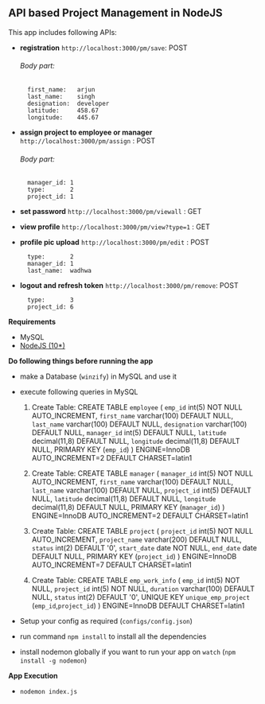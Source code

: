 
## API based Project Management in NodeJS ##

This app includes following APIs:
- **registration** `http://localhost:3000/pm/save`: POST

  ###### Body part:
  ```
    first_name:   arjun
    last_name:    singh
    designation:  developer
    latitude:     458.67
    longitude:    445.67
  ```
- **assign project to employee or manager** `http://localhost:3000/pm/assign` :  POST
  ###### Body part:
  ```
    manager_id: 1
    type:       2
    project_id: 1
  ```
- **set password** `http://localhost:3000/pm/viewall` : GET

- **view profile** `http://localhost:3000/pm/view?type=1` : GET 

- **profile pic upload** `http://localhost:3000/pm/edit` :   POST
  ```
    type:       2
    manager_id: 1
    last_name:  wadhwa
  ```
- **logout and refresh token** `http://localhost:3000/pm/remove`: POST
  ```
    type:       3
    project_id: 6
  ```

**Requirements**
- MySQL
- <a href="https://tecadmin.net/install-latest-nodejs-npm-on-ubuntu/">NodeJS (10*)</a>

**Do following things before running the app**
- make a Database (`winzify`) in MySQL and use it
- execute following queries in MySQL
  1. Create Table: CREATE TABLE `employee` (
    `emp_id` int(5) NOT NULL AUTO_INCREMENT,
    `first_name` varchar(100) DEFAULT NULL,
    `last_name` varchar(100) DEFAULT NULL,
    `designation` varchar(100) DEFAULT NULL,
    `manager_id` int(5) DEFAULT NULL,
    `latitude` decimal(11,8) DEFAULT NULL,
    `longitude` decimal(11,8) DEFAULT NULL,
    PRIMARY KEY (`emp_id`)
  ) ENGINE=InnoDB AUTO_INCREMENT=2 DEFAULT CHARSET=latin1

  2. Create Table: CREATE TABLE `manager` (
    `manager_id` int(5) NOT NULL AUTO_INCREMENT,
    `first_name` varchar(100) DEFAULT NULL,
    `last_name` varchar(100) DEFAULT NULL,
    `project_id` int(5) DEFAULT NULL,
    `latitude` decimal(11,8) DEFAULT NULL,
    `longitude` decimal(11,8) DEFAULT NULL,
    PRIMARY KEY (`manager_id`)
  ) ENGINE=InnoDB AUTO_INCREMENT=2 DEFAULT CHARSET=latin1
  
  3. Create Table: CREATE TABLE `project` (
    `project_id` int(5) NOT NULL AUTO_INCREMENT,
    `project_name` varchar(200) DEFAULT NULL,
    `status` int(2) DEFAULT '0',
    `start_date` date NOT NULL,
    `end_date` date DEFAULT NULL,
    PRIMARY KEY (`project_id`)
  ) ENGINE=InnoDB AUTO_INCREMENT=7 DEFAULT CHARSET=latin1
  
  4. Create Table: CREATE TABLE `emp_work_info` (
    `emp_id` int(5) NOT NULL,
    `project_id` int(5) NOT NULL,
    `duration` varchar(100) DEFAULT NULL,
    `status` int(2) DEFAULT '0',
    UNIQUE KEY `unique_emp_project` (`emp_id`,`project_id`)
  ) ENGINE=InnoDB DEFAULT CHARSET=latin1
 
- Setup your config as required (`configs/config.json`)
- run command `npm install` to install all the dependencies
- install nodemon globally if you want to run your app on `watch` (`npm install -g nodemon`)


**App Execution**
- `nodemon index.js`
